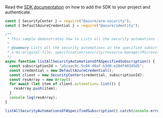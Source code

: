 Read the [SDK documentation](https://github.com/Azure/azure-sdk-for-js/blob/%40azure%2Farm-security_5.0.0/sdk/security/arm-security/README.md) on how to add the SDK to your project and authenticate.

```javascript
const { SecurityCenter } = require("@azure/arm-security");
const { DefaultAzureCredential } = require("@azure/identity");

/**
 * This sample demonstrates how to Lists all the security automations in the specified subscription. Use the 'nextLink' property in the response to get the next page of security automations for the specified subscription.
 *
 * @summary Lists all the security automations in the specified subscription. Use the 'nextLink' property in the response to get the next page of security automations for the specified subscription.
 * x-ms-original-file: specification/security/resource-manager/Microsoft.Security/preview/2019-01-01-preview/examples/Automations/GetAutomationsSubscription_example.json
 */
async function listAllSecurityAutomationsOfASpecifiedSubscription() {
  const subscriptionId = "a5caac9c-5c04-49af-b3d0-e204f40345d5";
  const credential = new DefaultAzureCredential();
  const client = new SecurityCenter(credential, subscriptionId);
  const resArray = new Array();
  for await (let item of client.automations.list()) {
    resArray.push(item);
  }
  console.log(resArray);
}

listAllSecurityAutomationsOfASpecifiedSubscription().catch(console.error);
```
